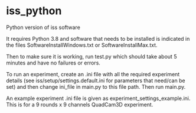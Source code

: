 # iss_python
 Python version of iss software

It requires Python 3.8 and software that needs to be installed is indicated in the files SoftwareInstallWindows.txt or 
SoftwareInstallMax.txt.

Then to make sure it is working, run test.py which should take about 5 minutes and have no failures or errors.

To run an experiment, create an .ini file with all the required experiment details (see iss/setup/settings.default.ini
for parameters that need/can be set) and then change ini_file in main.py to this file path.
Then run main.py.

An example experiment .ini file is given as experiment_settings_example.ini. 
This is for a 9 rounds x 9 channels QuadCam3D experiment.

